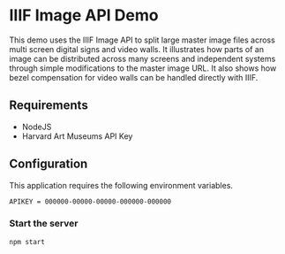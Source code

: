 # IIIF Image API Demo

This demo uses the IIIF Image API to split large master image files across multi screen digital signs and video walls. It illustrates how parts of an image can be distributed across many screens and independent systems through simple modifications to the master image URL. It also shows how bezel compensation for video walls can be handled directly with IIIF. 

## Requirements

* NodeJS
* Harvard Art Museums API Key

## Configuration

This application requires the following environment variables.  

```
APIKEY = 000000-00000-00000-000000-000000
```

### Start the server
```
npm start
```